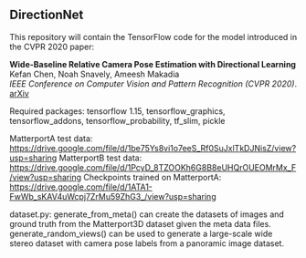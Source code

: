 ## DirectionNet

This repository will contain the TensorFlow code for the model introduced in the CVPR 2020 paper:

**Wide-Baseline Relative Camera Pose Estimation with Directional Learning** \
Kefan Chen, Noah Snavely, Ameesh Makadia \
*IEEE Conference on Computer Vision and Pattern Recognition (CVPR 2020)*. \
[arXiv](https://arxiv.org/abs/2106.03336)


Required packages: tensorflow 1.15, tensorflow_graphics, tensorflow_addons, tensorflow_probability, tf_slim, pickle

MatterportA test data: https://drive.google.com/file/d/1be75Ys8vi1o7eeS_Rf0SuJxlTkDJNisZ/view?usp=sharing
MatterportB test data: https://drive.google.com/file/d/1PcyD_8TZOOKh6G8B8eUHQrOUEOMrMx_F/view?usp=sharing
Checkpoints trained on MatterportA: https://drive.google.com/file/d/1ATA1-FwWb_sKAV4uWcpj7ZrMu59ZhG3_/view?usp=sharing

dataset.py:
	generate_from_meta() can create the datasets of images and ground truth from the Matterport3D dataset given the meta data files.
	generate_random_views() can be used to generate a large-scale wide stereo dataset with camera pose labels from a panoramic image dataset.